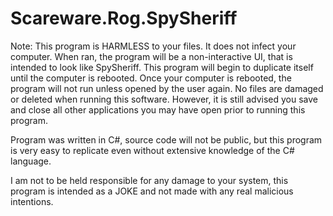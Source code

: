 # Scareware.Rog.SpySheriff


Note: This program is HARMLESS to your files. It does not infect your computer. When ran, the program will be a non-interactive UI, that is intended to look like SpySheriff. This program will begin to duplicate itself until the computer is rebooted. Once your computer is rebooted, the program will not run unless opened by the user again.
No files are damaged or deleted when running this software. However, it is still advised you save and close all other applications you may have open prior to running this program.

Program was written in C#, source code will not be public, but this program is very easy to replicate even without extensive knowledge of the C# language.

I am not to be held responsible for any damage to your system, this program is intended as a JOKE and not made with any real malicious intentions.
